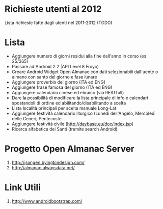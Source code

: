 # Richieste utenti al 2012 #

Lista richieste fatte dagli utenti nel 2011-2012 (TODO)

# Lista #

  * Aggiungere numero di giorni residui alla fine dell'anno in corso (es 25/365)
  * Passare ad Android 2.2 (API Level 8 Froyo)
  * Creare Android Widget Open Almanac con dati selezionabili dall'uente o almeno con santo del giorno e fase lunare
  * Aggiungere proverbio del giorno (ITA ed ENG)
  * Aggiungere frase famosa del giorno (ITA ed ENG)
  * Aggiungere calendario cinese ed ebraico (via RESTfull)
  * Dare la possibilità di modificare la lista principale di info e calendari spostandoli di ordine ed abilitando/disabilitando a scelta
  * Lista località principali per scelta manuale Long-Lat
  * Aggiungere festività calendario liturgico (Lunedì dell'Angelo, Mercoledì delle Ceneri, Pentecoste
  * Aggiungere festività civile (http://daybase.eu/doc/index.jsp)
  * Ricerca alfabetica dei Santi (tramite search Android)


# Progetto Open Almanac Server #

  1. http://jsongen.byingtondesign.com/
  1. http://almanac.alwaysdata.net/

# Link Utili #

  1. http://www.androidbootstrap.com/